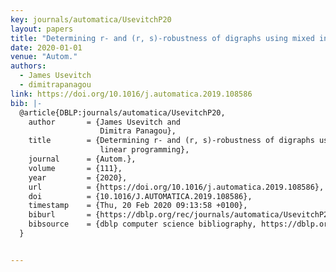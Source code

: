 ```yaml
---
key: journals/automatica/UsevitchP20
layout: papers
title: "Determining r- and (r, s)-robustness of digraphs using mixed integer linear programming."
date: 2020-01-01
venue: "Autom."
authors:
  - James Usevitch
  - dimitrapanagou
link: https://doi.org/10.1016/j.automatica.2019.108586
bib: |-
  @article{DBLP:journals/automatica/UsevitchP20,
    author       = {James Usevitch and
                    Dimitra Panagou},
    title        = {Determining r- and (r, s)-robustness of digraphs using mixed integer
                    linear programming},
    journal      = {Autom.},
    volume       = {111},
    year         = {2020},
    url          = {https://doi.org/10.1016/j.automatica.2019.108586},
    doi          = {10.1016/J.AUTOMATICA.2019.108586},
    timestamp    = {Thu, 20 Feb 2020 09:13:58 +0100},
    biburl       = {https://dblp.org/rec/journals/automatica/UsevitchP20.bib},
    bibsource    = {dblp computer science bibliography, https://dblp.org}
  }


---
```

